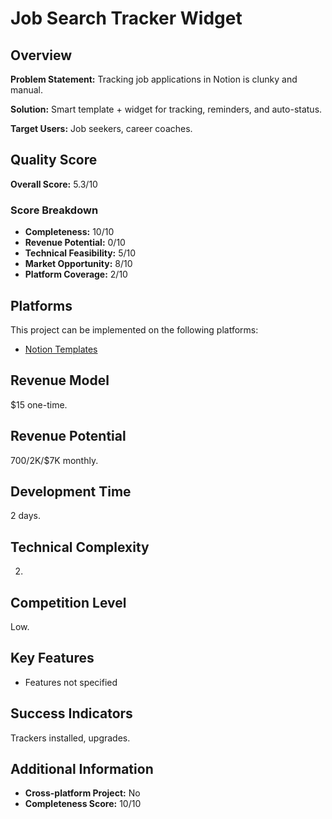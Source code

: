 # Job Search Tracker Widget

## Overview
**Problem Statement:** Tracking job applications in Notion is clunky and manual.

**Solution:** Smart template + widget for tracking, reminders, and auto-status.

**Target Users:** Job seekers, career coaches.

## Quality Score
**Overall Score:** 5.3/10

### Score Breakdown
- **Completeness:** 10/10
- **Revenue Potential:** 0/10
- **Technical Feasibility:** 5/10
- **Market Opportunity:** 8/10
- **Platform Coverage:** 2/10

## Platforms
This project can be implemented on the following platforms:
- [Notion Templates](./platforms/notion-templates/)

## Revenue Model
$15 one-time.

## Revenue Potential
$700/$2K/$7K monthly.

## Development Time
2 days.

## Technical Complexity
2.

## Competition Level
Low.

## Key Features
- Features not specified

## Success Indicators
Trackers installed, upgrades.

## Additional Information
- **Cross-platform Project:** No
- **Completeness Score:** 10/10
